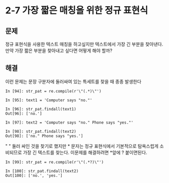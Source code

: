 # 2-7 가장 짧은 매칭을 위한 정규 표현식

## 문제

정규 표현식을 사용한 텍스트 매칭을 하고싶지만 텍스트에서 가장 긴 부분을 찾아낸다. 만약 가장 짧은 부분을 찾아내고 싶다면 어떻게 해야 할까?

## 해결

이런 문제는 문장 구분자에 둘러싸여 있는 특세트를 찾을 때 종종 발생한다

```
In [94]: str_pat = re.compile(r'\"(.*)\"')

In [95]: text1 = 'Computer says "no."'

In [96]: str_pat.findall(text1)
Out[96]: ['no.']

In [97]: text2 = 'Computer says "no." Phone says "yes."'

In [98]: str_pat.findall(text2)
Out[98]: ['no." Phone says "yes.']
```

" " 둘러 싸인 것을 찾기로 했지만 * 문자는 정규 표현식에서 기본적으로 탐욕스럽게 소비되므로 가장 긴 텍스트를 찾는다. 이문제를 해결하려면 *앞에 ? 붙이면된다. 

```
In [99]: str_pat = re.compile(r'\"(.*?)\"')

In [100]: str_pat.findall(text2)
Out[100]: ['no.', 'yes.']
```